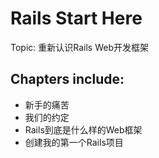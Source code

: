 Rails Start Here
============================

Topic: 重新认识Rails Web开发框架

Chapters include:
------------------
* 新手的痛苦
* 我们的约定
* Rails到底是什么样的Web框架
* 创建我的第一个Rails项目